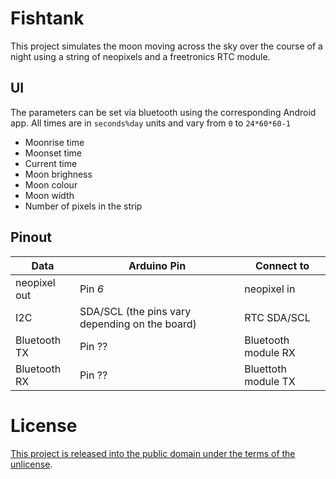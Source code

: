 # Fishtank

This project simulates the moon moving across the sky over the course of a night using a string of neopixels and a freetronics RTC module.

## UI

The parameters can be set via bluetooth using the corresponding Android app. All times are in `seconds%day` units and vary from `0` to `24*60*60-1`

* Moonrise time
* Moonset time
* Current time
* Moon brighness
* Moon colour
* Moon width
* Number of pixels in the strip

## Pinout

| Data | Arduino Pin | Connect to |
| ------- | ------- | ------- |
| neopixel out | Pin *6* | neopixel in |
| I2C | SDA/SCL (the pins vary depending on the board) | RTC SDA/SCL  |
| Bluetooth TX | Pin ?? | Bluetooth module RX |
| Bluetooth RX | Pin ?? | Bluettoth module TX |

# License

[This project is released into the public domain under the terms of the unlicense](./LICENSE).


